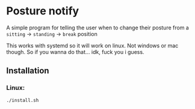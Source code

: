 # Posture notify
A simple program for telling the user when to change their posture from a `sitting` -> `standing` -> `break` position

This works with systemd so it will work on linux. Not windows or mac though. So if you wanna do that... idk, fuck you i guess.

## Installation

### Linux:
```
./install.sh
```
